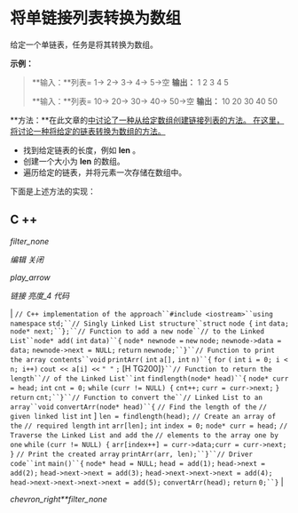 # 将单链接列表转换为数组

给定一个单链表，任务是将其转换为数组。

**示例：**

> **输入：**列表= 1-> 2-> 3-> 4-> 5->空
> **输出：** 1 2 3 4 5
> 
> **输入：**列表= 10-> 20-> 30-> 40-> 50->空
> **输出：** 10 20 30 40 50

**方法：**在此文章的[中讨论了一种从给定数组创建链接列表的方法。 在这里，将讨论一种将给定的链表转换为数组的方法。](https://www.geeksforgeeks.org/create-linked-list-from-a-given-array/)

*   找到给定链表的长度，例如 **len** 。
*   创建一个大小为 **len** 的数组。
*   遍历给定的链表，并将元素一次存储在数组中。

下面是上述方法的实现：

## C ++

*filter_none*

*编辑*
*关闭*

*play_arrow*

*链接*
*亮度_4*
*代码*

| `// C++ implementation of the approach``#include <iostream>``using` `namespace` `std;``// Singly Linked List structure``struct` `node {` `int` `data;` `node* next;``};``// Function to add a new node``// to the Linked List``node* add(` `int` `data)``{` `node* newnode =` `new` `node;` `newnode->data = data;` `newnode->next = NULL;` `return` `newnode;``}``// Function to print the array contents``void` `printArr(` `int` `a[],` `int` `n)``{` `for` `(` `int` `i = 0; i < n; i++)` `cout << a[i] <<` `" "` `;` [H TG200]`}``// Function to return the length``// of the Linked List``int` `findlength(node* head)``{` `node* curr = head;` `int` `cnt = 0;` `while` `(curr != NULL) {` `cnt++;` `curr = curr->next;` `}` `return` `cnt;``}``// Function to convert the``// Linked List to an array``void` `convertArr(node* head)``{` `// Find the length of the` `// given linked list` `int` ] `len = findlength(head);` `// Create an array of the` `// required length` `int` `arr[len];` `int` `index = 0;` `node* curr = head;` `// Traverse the Linked List and add the` `// elements to the array one by one` `while` `(curr != NULL) {` `arr[index++] = curr->data;`​​ `curr = curr->next;` `}` `// Print the created array` `printArr(arr, len);``}``// Driver code``int` `main()``{` `node* head = NULL;` `head = add(1);` `head->next = add(2);` `head->next->next = add(3);` `head->next->next->next = add(4);` `head->next->next->next->next = add(5);` `convertArr(head);` `return` `0;``}` |

*chevron_right**filter_none*